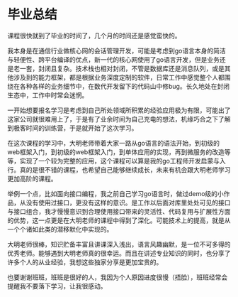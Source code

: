 # 毕业总结
课程很快就到了毕业的时间了，几个月的时间还是感觉蛮快的。

我本身是在通信行业做核心网的会话管理开发，可能是考虑到go语言本身的简洁与轻便性、跨平台编译的优点，新一代的核心网使用了go语言开发，但是业务还是老一套，封闭且复杂。技术栈也相对封闭，不管是数据库还是消息队列，或是其他涉及到的能力框架，都是根据业务深度定制的软件，日常工作中感觉整个人都围绕在各种各样的业务细节中，在数代开发留下的代码山中修bug。长久地处在封闭生态中，工作中时常会迷惘。

一开始想要报名学习是考虑到自己所处领域所积累的经验应用极为有限，可能出了这家公司就很难用上了，于是有了业余时间为自己充电的想法，机缘巧合之下了解到极客时间的训练营，于是就开始了这次学习。

在这次课程的学习中，大明老师带着大家一路从go语言的语法开始，到初级的web框架入门，到初级的web框架入门，到单体应用的实现，再到微服务的改造等等，实现了一个较为完整的应用，这个课程可以算是我的go工程师开发启蒙与入行。真的是很不错的课程，也希望自己能够继续成长，未来有机会跟大明老师学习更加高阶的课程。

举例一个点，比如面向接口编程，我之前自己学习go语言时，做过demo级的小作品，从没有使用过接口，更没有这样的意识。是工作以后面对库里处处可见的接口与接口组合，我才慢慢意识到合理使用接口带来的灵活性、代码复用与扩展性方面的优势，这一点更是在大明老师的课程中得到了深化。可能技术上的提高，就是从一个个诸如此类的潜移默化中实现的。

大明老师很棒，知识贮备丰富且讲课深入浅出，语言风趣幽默，是一位不可多得的优秀老师。能够遇到大明老师真的很幸运。而且在讲述专业知识的同时，也分享了许多个人的从业经验，我想这些独家分享是更加宝贵的。

也要谢谢班班，班班是很好的人，我因为个人原因进度很慢（捂脸），班班经常会提醒我不要落下学习，让我很感动。


